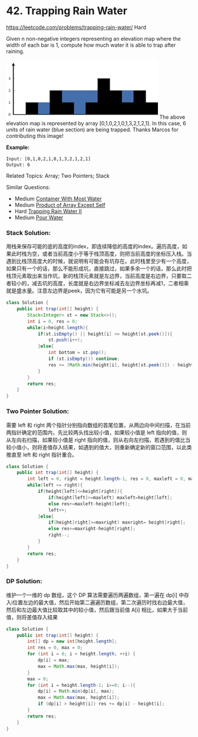# 42. Trapping Rain Water
<https://leetcode.com/problems/trapping-rain-water/>
Hard

Given n non-negative integers representing an elevation map where the width of each bar is 1, compute how much water it is able to trap after raining.

![alt text](../resources/rainwatertrap.png) 
The above elevation map is represented by array [0,1,0,2,1,0,1,3,2,1,2,1]. In this case, 6 units of rain water (blue section) are being trapped. Thanks Marcos for contributing this image!

**Example:**

    Input: [0,1,0,2,1,0,1,3,2,1,2,1]
    Output: 6

Related Topics: Array; Two Pointers; Stack

Similar Questions: 
* Medium [Container With Most Water](https://leetcode.com/problems/container-with-most-water/)
* Medium [Product of Array Except Self](https://leetcode.com/problems/product-of-array-except-self/)
* Hard [Trapping Rain Water II](https://leetcode.com/problems/trapping-rain-water-ii/)
* Medium [Pour Water](https://leetcode.com/problems/pour-water/)

### Stack Solution: 
用栈来保存可能的底的高度的index，即连续降低的高度的index。遍历高度，如果此时栈为空，或者当前高度小于等于栈顶高度，则把当前高度的坐标压入栈。当遇到比栈顶高度大的时候，就说明有可能会有坑存在。此时栈里至少有一个高度，如果只有一个的话，那么不能形成坑，直接跳过，如果多余一个的话，那么此时把栈顶元素取出来当作坑，新的栈顶元素就是左边界，当前高度是右边界，只要取二者较小的，减去坑的高度，长度就是右边界坐标减去左边界坐标再减1，二者相乘就是盛水量。注意左边界是peek，因为它有可能是另一个水坑。

```java
class Solution {
    public int trap(int[] height) {
        Stack<Integer> st = new Stack<>();
        int i = 0, res = 0;
        while(i<height.length){
            if(st.isEmpty() || height[i] <= height[st.peek()]){
                st.push(i++);
            }else{
                int bottom = st.pop();
                if (st.isEmpty()) continue;
                res += (Math.min(height[i], height[st.peek()]) - height[bottom]) * (i - st.peek() - 1);
            }
        }
        return res;
    }
}
```


### Two Pointer Solution: 
需要 left 和 right 两个指针分别指向数组的首尾位置，从两边向中间扫描，在当前两指针确定的范围内，先比较两头找出较小值，如果较小值是 left 指向的值，则从左向右扫描，如果较小值是 right 指向的值，则从右向左扫描，若遇到的值比当较小值小，则将差值存入结果，如遇到的值大，则重新确定新的窗口范围，以此类推直至 left 和 right 指针重合。

```java
class Solution {
    public int trap(int[] height) {
        int left = 0, right = height.length-1, res = 0, maxleft = 0, maxright = 0;
        while(left <= right){
            if(height[left]<=height[right]){
                if(height[left]>=maxleft) maxleft=height[left];
                else res+=maxleft-height[left];
                left++;
            }else{
                if(height[right]>=maxright) maxright= height[right];
                else res+=maxright-height[right];
                right--;
            }
        }
        return res;
    }
}
```

### DP Solution: 
维护一个一维的 dp 数组，这个 DP 算法需要遍历两遍数组，第一遍在 dp[i] 中存入i位置左边的最大值，然后开始第二遍遍历数组，第二次遍历时找右边最大值，然后和左边最大值比较取其中的较小值，然后跟当前值 A[i] 相比，如果大于当前值，则将差值存入结果

```java
class Solution {
    public int trap(int[] height) {
        int[] dp = new int[height.length];
        int res = 0, max = 0;
        for (int i = 0; i < height.length; ++i) {
            dp[i] = max;
            max = Math.max(max, height[i]);
        }
        max = 0;
        for (int i = height.length-1; i>=0; i--){
            dp[i] = Math.min(dp[i], max);
            max = Math.max(max, height[i]);
            if (dp[i] > height[i]) res += dp[i] - height[i];
        }
        return res;
    }
}
```